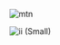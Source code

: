 







![mtn](https://github.com/samik1234/test123/assets/82882143/fd08e8e2-2a8f-4ba6-8968-9e449a1fdc23)






![ii (Small)](https://github.com/samik1234/test123/assets/82882143/844ff473-1309-4c44-9ed1-92465585bde8)



































